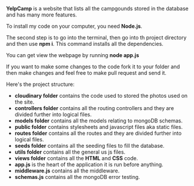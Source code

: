**YelpCamp** is a website that lists all the campgounds stored in the database and has many more features.

To install my code on your computer, you need **Node.js**.

The second step is to go into the terminal, then go into th project directory and then use **npm i**. This command installs all the dependencies.

You can get view the webpage by running **node app.js**

If you want to make some changes to the code fork it to your folder and then make changes and feel free to make pull request and send it.

Here's the project structure:

- **cloudinary folder** contains the code used to stored the photos used on the site.
- **controllers folder** contains all the routing controllers and they are divided further into logical files.
- **models folder** contains all the models relating to mongoDB schemas.
- **public folder** contains stylesheets and javascript files aka static files.
- **routes folder** contains all the routes and they are divided further into logical files.
- **seeds folder** contains all the seeding files to fill the database.
- **utils folder** contains all the general us js files.
- **views folder** contains all the **HTML** and **CSS** code.
- **app.js** is the heart of the application it is run before anything.
- **middleware.js** contains all the middleware.
- **schemas.js** contains all the mongoDB error testing.

